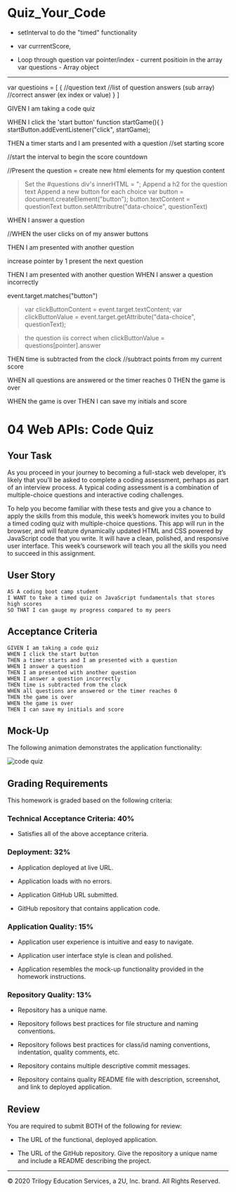 # Quiz_Your_Code

* setInterval to do the "timed" functionality



* var currrentScore,

* Loop through question 
var pointer/index - current positioin in the array
var questions - Array object

---
var questioins = [
    {
        //question text
        //list of question answers (sub array)
        //correct answer (ex index or value)
    }
]

GIVEN I am taking a code quiz

WHEN I click the 'start button'
function startGame(){
}
startButton.addEventListener("click", startGame);

THEN a timer starts and I am presented with a question
//set starting score 

//start the interval to begin the score countdown

//Present the question = create new html elements for my question content

  > Set the #questions div's innerHTML = ";
  > Append a h2 for the question text
  > Append a new button for each choice
  > var button = document.createElement("button");
  >button.textContent = questionText
  >button.setAttrributre("data-choice", questionText)

WHEN I answer a question 
 

//WHEN the user clicks on of my answer buttons

THEN I am presented with another question

increase pointer by 1
present the next question




THEN I am presented with another question
WHEN I answer a question incorrectly

event.target.matches("button")

 >var clickButtonContent = event.target.textContent;
 >var clickButtonValue = event.target.getAttribute("data-choice", questionText);

>the question iis correct when clickButtonValue = questions[pointer].answer

THEN time is subtracted from the clock
//subtract points frrom my current score

WHEN all questions are answered or the timer reaches 0
THEN the game is over

WHEN the game is over
THEN I can save my initials and score

# 04 Web APIs: Code Quiz

## Your Task

As you proceed in your journey to becoming a full-stack web developer, it’s likely that you’ll be asked to complete a coding assessment, perhaps as part of an interview process. A typical coding assessment is a combination of multiple-choice questions and interactive coding challenges. 

To help you become familiar with these tests and give you a chance to apply the skills from this module, this week’s homework invites you to build a timed coding quiz with multiple-choice questions. This app will run in the browser, and will feature dynamically updated HTML and CSS powered by JavaScript code that you write. It will have a clean, polished, and responsive user interface. This week’s coursework will teach you all the skills you need to succeed in this assignment.


## User Story

```
AS A coding boot camp student
I WANT to take a timed quiz on JavaScript fundamentals that stores high scores
SO THAT I can gauge my progress compared to my peers
```


## Acceptance Criteria

```
GIVEN I am taking a code quiz
WHEN I click the start button
THEN a timer starts and I am presented with a question
WHEN I answer a question
THEN I am presented with another question
WHEN I answer a question incorrectly
THEN time is subtracted from the clock
WHEN all questions are answered or the timer reaches 0
THEN the game is over
WHEN the game is over
THEN I can save my initials and score
```


## Mock-Up

The following animation demonstrates the application functionality:

![code quiz](./Assets/04-web-apis-homework-demo.gif)


## Grading Requirements

This homework is graded based on the following criteria: 

### Technical Acceptance Criteria: 40%

* Satisfies all of the above acceptance criteria.

### Deployment: 32%

* Application deployed at live URL.

* Application loads with no errors.

* Application GitHub URL submitted.

* GitHub repository that contains application code.

### Application Quality: 15%

* Application user experience is intuitive and easy to navigate.

* Application user interface style is clean and polished.

* Application resembles the mock-up functionality provided in the homework instructions.

### Repository Quality: 13%

* Repository has a unique name.

* Repository follows best practices for file structure and naming conventions.

* Repository follows best practices for class/id naming conventions, indentation, quality comments, etc.

* Repository contains multiple descriptive commit messages.

* Repository contains quality README file with description, screenshot, and link to deployed application.


## Review

You are required to submit BOTH of the following for review:

* The URL of the functional, deployed application.

* The URL of the GitHub repository. Give the repository a unique name and include a README describing the project.

- - -
© 2020 Trilogy Education Services, a 2U, Inc. brand. All Rights Reserved.
